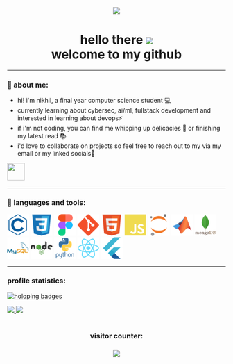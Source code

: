 <div align="center" id="header">
  <img src="https://media.giphy.com/media/LtNx4NsxHaDDoQT3Am/giphy.gif" height=250/>
</div>
<h1 align="center">
  hello there
  <img src="https://media3.giphy.com/media/KAFyE31UznAEaru7de/giphy.gif?cid=6c09b952o8n28kwjtk08f1remjh0hmuzehq9v4v7epjcpb5m&rid=giphy.gif&ct=s" height=50/>
  <br/>
  welcome to my github
</h1>


---

### 📖 about me:
- hi! i'm nikhil, a final year computer science student 💻
- currently learning about cybersec, ai/ml, fullstack development and interested in learning about devops:zap:
- if i'm not coding, you can find me whipping up delicacies 🍳 or finishing my latest read 📚
-  i'd love to collaborate on projects so feel free to reach out to my via my email or my linked socials🚀

<div>
  <a href="https://www.linkedin.com/in/nikhil-girish-593291256/">
      <img src="https://cdn1.iconfinder.com/data/icons/logotypes/32/circle-linkedin-512.png" width = 40 height = 40/>
  </a>
</div>

---

### 🔧 languages and tools:
<div>
  <img src="https://raw.githubusercontent.com/devicons/devicon/1119b9f84c0290e0f0b38982099a2bd027a48bf1/icons/c/c-line.svg" height=50/>
  <img src="https://raw.githubusercontent.com/devicons/devicon/master/icons/css3/css3-original.svg" height=50/>
  <img src="https://raw.githubusercontent.com/devicons/devicon/1119b9f84c0290e0f0b38982099a2bd027a48bf1/icons/figma/figma-original.svg" height=50/>
  <img src="https://raw.githubusercontent.com/devicons/devicon/1119b9f84c0290e0f0b38982099a2bd027a48bf1/icons/git/git-original.svg" height=50/>
  <img src="https://raw.githubusercontent.com/devicons/devicon/1119b9f84c0290e0f0b38982099a2bd027a48bf1/icons/html5/html5-original.svg" height=50/>
  <img src="https://raw.githubusercontent.com/devicons/devicon/1119b9f84c0290e0f0b38982099a2bd027a48bf1/icons/javascript/javascript-plain.svg" height=50/>
  <img src="https://raw.githubusercontent.com/devicons/devicon/master/icons/jupyter/jupyter-original.svg" height=50/>
  <img src="https://raw.githubusercontent.com/devicons/devicon/master/icons/matlab/matlab-original.svg" height=50/>
  <img src="https://raw.githubusercontent.com/devicons/devicon/master/icons/mongodb/mongodb-original-wordmark.svg" height=50/>
  <img src="https://raw.githubusercontent.com/devicons/devicon/1119b9f84c0290e0f0b38982099a2bd027a48bf1/icons/mysql/mysql-original-wordmark.svg" height=50/>
  <img src="https://raw.githubusercontent.com/devicons/devicon/master/icons/nodejs/nodejs-original-wordmark.svg" height=50/>
  <img src="https://raw.githubusercontent.com/devicons/devicon/1119b9f84c0290e0f0b38982099a2bd027a48bf1/icons/python/python-original-wordmark.svg" height=50/>
  <img src="https://raw.githubusercontent.com/devicons/devicon/master/icons/react/react-original.svg" height=50/>
  <img src="https://raw.githubusercontent.com/devicons/devicon/master/icons/flutter/flutter-original.svg" height=50/>
</div>

---

### profile statistics:

[![holoping badges](https://holopin.me/nik2203)](https://holopin.io/@nik2203)

<a href="https://github.com/anuraghazra/github-readme-stats">
  <img src="https://github-readme-stats.vercel.app/api?username=nik2203&count_private=true&show_icons=true&theme=material-palenight"/>
</a>
<a href="https://github.com/anuraghazra/github-readme-stats">
  <img src="https://github-readme-stats.vercel.app/api/top-langs/?username=nik2203&theme=material-palenight&layout=compact"/>
</a>
<div align="center">
<br/>
<h3>visitor counter:<h3/>
<img src="https://profile-counter.glitch.me/nik2203/count.svg" />
</div>
